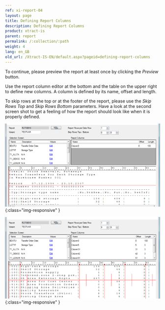 ```yaml
---
ref: xi-report-04
layout: page
title: Defining Report Columns
description: Defining Report Columns
product: xtract-is
parent: report
permalink: /:collection/:path
weight: 4
lang: en_GB
old_url: /Xtract-IS-EN/default.aspx?pageid=defining-report-columns
---
```


To continue, please preview the report at least once by clicking the *Preview* button.

Use the report column editor at the bottom and the table on the upper right to define new columns. A column is defined by its name, offset and length.

To skip rows at the top or at the footer of the report, please use the *Skip Rows Top* and *Skip Rows Bottom* parameters.
Have a look at the second screen shot to get a feeling of how the report should look like when it is properly defined.

![Report-Define-Columns-01](/img/content/Report-Define-Columns-01.png){:class="img-responsive" }

![Report-Define-Columns-02](/img/content/Report-Define-Columns-02.png){:class="img-responsive" }